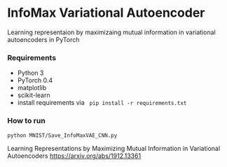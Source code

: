 # InfoMax Variational Autoencoder
Learning representaion by maximizaing mutual information in variational autoencoders in PyTorch


### Requirements
- Python 3
- PyTorch 0.4
- matplotlib
- scikit-learn
- install requirements via ```
pip install -r requirements.txt``` 

### How to run
```bash
python MNIST/Save_InfoMaxVAE_CNN.py
```
Learning Representations by Maximizing Mutual Information in Variational Autoencoders
https://arxiv.org/abs/1912.13361
